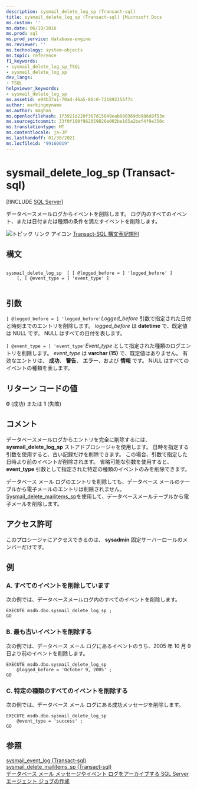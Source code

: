 ```yaml
---
description: sysmail_delete_log_sp (Transact-sql)
title: sysmail_delete_log_sp (Transact-sql) |Microsoft Docs
ms.custom: ''
ms.date: 06/10/2016
ms.prod: sql
ms.prod_service: database-engine
ms.reviewer: ''
ms.technology: system-objects
ms.topic: reference
f1_keywords:
- sysmail_delete_log_sp_TSQL
- sysmail_delete_log_sp
dev_langs:
- TSQL
helpviewer_keywords:
- sysmail_delete_log_sp
ms.assetid: e94b37a1-70ad-46a5-86c0-721892156f7c
author: markingmyname
ms.author: maghan
ms.openlocfilehash: 1f3921d220f367d15849eab080369db986d8f53e
ms.sourcegitcommit: 33f0f190f962059826e002be165a2bef4f9e350c
ms.translationtype: MT
ms.contentlocale: ja-JP
ms.lasthandoff: 01/30/2021
ms.locfileid: "99160019"
---
```

# <a name="sysmail_delete_log_sp-transact-sql"></a>sysmail_delete_log_sp (Transact-sql)
[!INCLUDE [SQL Server](../../includes/applies-to-version/sqlserver.md)]

  データベースメールログからイベントを削除します。 ログ内のすべてのイベント、または日付または種類の条件を満たすイベントを削除します。  
  
 ![トピック リンク アイコン](../../database-engine/configure-windows/media/topic-link.gif "トピック リンク アイコン") [Transact-SQL 構文表記規則](../../t-sql/language-elements/transact-sql-syntax-conventions-transact-sql.md)  
  
## <a name="syntax"></a>構文  
  
```  
  
sysmail_delete_log_sp  [ [ @logged_before = ] 'logged_before' ]  
    [, [ @event_type = ] 'event_type' ]  
  
```  
  
## <a name="arguments"></a>引数  
`[ @logged_before = ] 'logged_before'`*Logged_before* 引数で指定された日付と時刻までのエントリを削除します。 *logged_before* は **datetime** で、既定値は NULL です。 NULL はすべての日付を表します。  
  
`[ @event_type = ] 'event_type'`*Event_type* として指定された種類のログエントリを削除します。 *event_type* は **varchar (15)** で、既定値はありません。 有効なエントリは、 **成功**、 **警告**、 **エラー**、および **情報** です。 NULL はすべてのイベントの種類を表します。  
  
## <a name="return-code-values"></a>リターン コードの値  
 **0** (成功) または **1** (失敗)  
  
## <a name="remarks"></a>コメント  
 データベースメールログからエントリを完全に削除するには、 **sysmail_delete_log_sp** ストアドプロシージャを使用します。 日時を指定する引数を使用すると、古い記録だけを削除できます。 この場合、引数で指定した日時より前のイベントが削除されます。 省略可能な引数を使用すると、 **event_type** 引数として指定された特定の種類のイベントのみを削除できます。  
  
 データベース メール ログのエントリを削除しても、データベース メールのテーブルから電子メールのエントリは削除されません。 [Sysmail_delete_mailitems_sp](../../relational-databases/system-stored-procedures/sysmail-delete-mailitems-sp-transact-sql.md)を使用して、データベースメールテーブルから電子メールを削除します。  
  
## <a name="permissions"></a>アクセス許可  
 このプロシージャにアクセスできるのは、 **sysadmin** 固定サーバーロールのメンバーだけです。  
  
## <a name="examples"></a>例  
  
### <a name="a-deleting-all-events"></a>A. すべてのイベントを削除しています  
 次の例では、データベースメールログ内のすべてのイベントを削除します。  
  
```  
EXECUTE msdb.dbo.sysmail_delete_log_sp ;  
GO  
```  
  
### <a name="b-deleting-the-oldest-events"></a>B. 最も古いイベントを削除する  
 次の例では、データベース メール ログにあるイベントのうち、2005 年 10 月 9 日より前のイベントを削除します。  
  
```  
EXECUTE msdb.dbo.sysmail_delete_log_sp  
    @logged_before = 'October 9, 2005' ;  
GO  
```  
  
### <a name="c-deleting-all-events-of-a-certain-type"></a>C. 特定の種類のすべてのイベントを削除する  
 次の例では、データベース メール ログにある成功メッセージを削除します。  
  
```  
EXECUTE msdb.dbo.sysmail_delete_log_sp  
    @event_type = 'success' ;  
GO  
```  
  
## <a name="see-also"></a>参照  
 [sysmail_event_log &#40;Transact-sql&#41;](../../relational-databases/system-catalog-views/sysmail-event-log-transact-sql.md)   
 [sysmail_delete_mailitems_sp &#40;Transact-sql&#41;](../../relational-databases/system-stored-procedures/sysmail-delete-mailitems-sp-transact-sql.md)   
 [データベース メール メッセージやイベント ログをアーカイブする SQL Server エージェント ジョブの作成](../../relational-databases/database-mail/create-a-sql-server-agent-job-to-archive-database-mail-messages-and-event-logs.md)  
  
  
